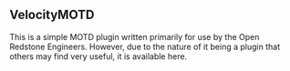 ## VelocityMOTD

This is a simple MOTD plugin written primarily for use by the Open Redstone Engineers. However, due to the nature of it being a plugin that others may find very useful, it is available here.